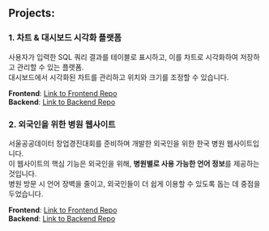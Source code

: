 ## Projects:

### 1. 차트 & 대시보드 시각화 플랫폼
사용자가 입력한 SQL 쿼리 결과를 테이블로 표시하고, 이를 차트로 시각화하여 저장하고 관리할 수 있는 플랫폼.  
대시보드에서 시각화된 차트를 관리하고 위치와 크기를 조정할 수 있습니다.  

**Frontend**: [Link to Frontend Repo](https://github.com/kwak513/chart-board-front)  
**Backend**: [Link to Backend Repo](https://github.com/kwak513/chart-board-back)

### 2. 외국인을 위한 병원 웹사이트
서울공공데이터 창업경진대회를 준비하며 개발한 외국인을 위한 한국 병원 웹사이트입니다.  
이 웹사이트의 핵심 기능은 외국인을 위해, **병원별로 사용 가능한 언어 정보**를 제공하는 것입니다.  
병원 방문 시 언어 장벽을 줄이고, 외국인들이 더 쉽게 이용할 수 있도록 돕는 데 중점을 두었습니다.  

**Frontend**: [Link to Frontend Repo](https://github.com/kwak513/medical-for-foreigns)  
**Backend**: [Link to Backend Repo](https://github.com/kwak513/medical-foreigns-back)
